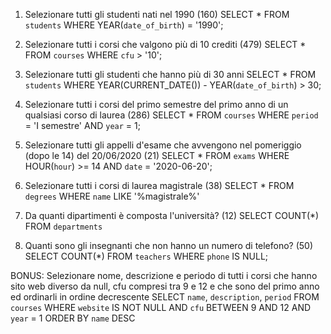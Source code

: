 1. Selezionare tutti gli studenti nati nel 1990 (160)
    SELECT * 
    FROM `students`
    WHERE YEAR(`date_of_birth`) = '1990';

2. Selezionare tutti i corsi che valgono più di 10 crediti (479)
    SELECT * 
    FROM `courses`
    WHERE `cfu` > '10';

3. Selezionare tutti gli studenti che hanno più di 30 anni
    SELECT *
    FROM `students`
    WHERE YEAR(CURRENT_DATE()) - YEAR(`date_of_birth`) > 30;

4. Selezionare tutti i corsi del primo semestre del primo anno di un qualsiasi corso di
laurea (286)
    SELECT *
    FROM `courses`
    WHERE `period` = 'I semestre' AND `year` = 1;

5. Selezionare tutti gli appelli d'esame che avvengono nel pomeriggio (dopo le 14) del
20/06/2020 (21)
    SELECT *
    FROM `exams`
    WHERE HOUR(`hour`) >= 14 AND `date` = '2020-06-20';

6. Selezionare tutti i corsi di laurea magistrale (38)
    SELECT * 
    FROM `degrees` 
    WHERE `name` LIKE '%magistrale%'

7. Da quanti dipartimenti è composta l'università? (12)
   SELECT COUNT(*)
   FROM `departments` 

8. Quanti sono gli insegnanti che non hanno un numero di telefono? (50)
    SELECT COUNT(*) 
    FROM `teachers` 
    WHERE `phone` IS NULL;

BONUS:
Selezionare nome, descrizione e periodo di tutti i corsi che hanno sito web diverso da null, cfu compresi tra 9 e 12 e che sono del primo anno ed ordinarli in ordine decrescente
    SELECT `name`, `description`, `period` 
    FROM `courses` 
    WHERE `website` IS NOT NULL AND `cfu` BETWEEN 9 AND 12 AND `year` = 1 
    ORDER BY `name` DESC
